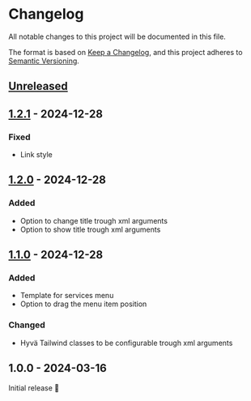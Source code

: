 # Changelog

All notable changes to this project will be documented in this file.

The format is based on [Keep a Changelog](https://keepachangelog.com/en/1.1.0/),
and this project adheres to [Semantic Versioning](https://semver.org/spec/v2.0.0.html).

## [Unreleased]

[Unreleased]: https://github.com/Siteation/magento2-storeinfo-menus/compare/1.2.1...main

## [1.2.1] - 2024-12-28

[1.2.1]: https://github.com/Siteation/magento2-storeinfo-menus/compare/1.2.0...1.2.1

### Fixed
- Link style

## [1.2.0] - 2024-12-28

[1.2.0]: https://github.com/Siteation/magento2-storeinfo-menus/compare/1.1.0...1.2.0

### Added
- Option to change title trough xml arguments
- Option to show title trough xml arguments

## [1.1.0] - 2024-12-28

[1.1.0]: https://github.com/Siteation/magento2-storeinfo-menus/compare/1.0.0...1.1.0

### Added
- Template for services menu
- Option to drag the menu item position

### Changed
- Hyvä Tailwind classes to be configurable trough xml arguments

## 1.0.0 - 2024-03-16

Initial release 🎉
